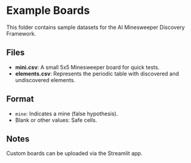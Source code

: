 # Example Boards

This folder contains sample datasets for the AI Minesweeper Discovery Framework.

## Files
- **mini.csv**: A small 5x5 Minesweeper board for quick tests.
- **elements.csv**: Represents the periodic table with discovered and undiscovered elements.

## Format
- `mine`: Indicates a mine (false hypothesis).
- Blank or other values: Safe cells.

## Notes
Custom boards can be uploaded via the Streamlit app.

